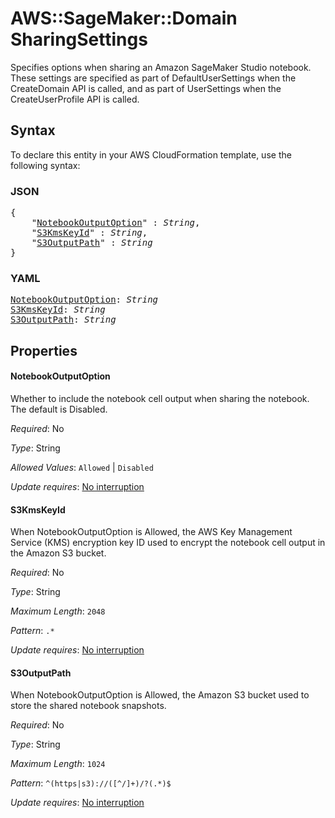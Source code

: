 # AWS::SageMaker::Domain SharingSettings

Specifies options when sharing an Amazon SageMaker Studio notebook. These settings are specified as part of DefaultUserSettings when the CreateDomain API is called, and as part of UserSettings when the CreateUserProfile API is called.

## Syntax

To declare this entity in your AWS CloudFormation template, use the following syntax:

### JSON

<pre>
{
    "<a href="#notebookoutputoption" title="NotebookOutputOption">NotebookOutputOption</a>" : <i>String</i>,
    "<a href="#s3kmskeyid" title="S3KmsKeyId">S3KmsKeyId</a>" : <i>String</i>,
    "<a href="#s3outputpath" title="S3OutputPath">S3OutputPath</a>" : <i>String</i>
}
</pre>

### YAML

<pre>
<a href="#notebookoutputoption" title="NotebookOutputOption">NotebookOutputOption</a>: <i>String</i>
<a href="#s3kmskeyid" title="S3KmsKeyId">S3KmsKeyId</a>: <i>String</i>
<a href="#s3outputpath" title="S3OutputPath">S3OutputPath</a>: <i>String</i>
</pre>

## Properties

#### NotebookOutputOption

Whether to include the notebook cell output when sharing the notebook. The default is Disabled.

_Required_: No

_Type_: String

_Allowed Values_: <code>Allowed</code> | <code>Disabled</code>

_Update requires_: [No interruption](https://docs.aws.amazon.com/AWSCloudFormation/latest/UserGuide/using-cfn-updating-stacks-update-behaviors.html#update-no-interrupt)

#### S3KmsKeyId

When NotebookOutputOption is Allowed, the AWS Key Management Service (KMS) encryption key ID used to encrypt the notebook cell output in the Amazon S3 bucket.

_Required_: No

_Type_: String

_Maximum Length_: <code>2048</code>

_Pattern_: <code>.*</code>

_Update requires_: [No interruption](https://docs.aws.amazon.com/AWSCloudFormation/latest/UserGuide/using-cfn-updating-stacks-update-behaviors.html#update-no-interrupt)

#### S3OutputPath

When NotebookOutputOption is Allowed, the Amazon S3 bucket used to store the shared notebook snapshots.

_Required_: No

_Type_: String

_Maximum Length_: <code>1024</code>

_Pattern_: <code>^(https|s3)://([^/]+)/?(.*)$</code>

_Update requires_: [No interruption](https://docs.aws.amazon.com/AWSCloudFormation/latest/UserGuide/using-cfn-updating-stacks-update-behaviors.html#update-no-interrupt)

